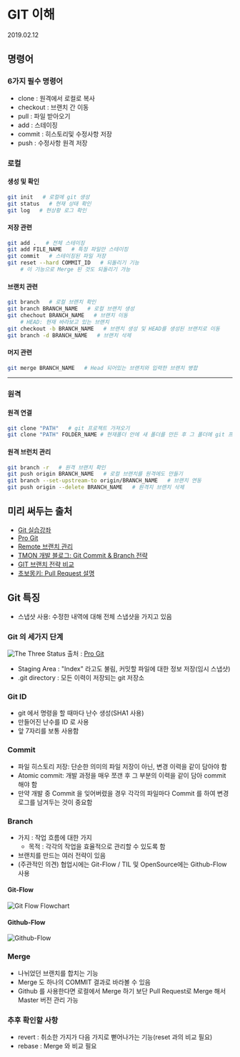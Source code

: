 # GIT 이해

2019.02.12

## 명령어

### 6가지 필수 명령어

- clone : 원격에서 로컬로 복사
- checkout : 브랜치 간 이동
- pull : 파일 받아오기
- add : 스테이징
- commit : 히스토리및 수정사항 저장
- push : 수정사항 원격 저장

### 로컬

#### 생성 및 확인

```bash
git init   # 로컬에 git 생성
git status   # 현재 상태 확인
git log   # 현상황 로그 확인
```

#### 저장 관련

```bash
git add .   # 전체 스테이징
git add FILE_NAME   # 특정 파일만 스테이징
git commit   # 스테이징된 파일 저장
git reset --hard COMMIT_ID   # 되돌리기 기능
    # 이 기능으로 Merge 된 것도 되돌리기 가능
```

#### 브랜치 관련

```bash
git branch   # 로컬 브랜치 확인
git branch BRANCH_NAME   # 로컬 브랜치 생성
git chechout BRANCH_NAME   # 브랜치 이동
    # HEAD: 현재 바라보고 있는 브랜치
git checkout -b BRANCH_NAME   # 브랜치 생성 및 HEAD를 생성된 브랜치로 이동
git branch -d BRANCH_NAME   # 브랜치 삭제
```

#### 머지 관련

```bash
git merge BRANCH_NAME   # Head 되어있는 브랜치와 입력한 브랜치 병합
```

---

### 원격

#### 원격 연결

```bash
git clone "PATH"   # git 프로젝트 가져오기
git clone "PATH" FOLDER_NAME # 현재폴더 안에 새 폴더를 만든 후 그 폴더에 git 프로젝트 가져오기
```

#### 원격 브런치 관리

```bash
git branch -r   # 원격 브랜치 확인
git push origin BRANCH_NAME   # 로컬 브랜치를 원격에도 만들기
git branch --set-upstream-to origin/BRANCH_NAME   # 브랜치 연동
git push origin --delete BRANCH_NAME   # 원격지 브랜치 삭제
```

## 미리 써두는 출처

- [Git 실습강좌](http://www.jejucodingcamp.com/1.pdf)
- [Pro Git](https://git-scm.com/book/ko/v2)
- [Remote 브랜치 관리](https://trustyoo86.github.io/git/2017/11/28/git-remote-branch-create.html)
- [TMON 개발 블로그: Git Commit & Branch 전략](http://blog.naver.com/PostView.nhn?blogId=tmondev&logNo=220763012361)
- [GIT 브랜치 전략 비교](https://ujuc.github.io/2015/12/16/git-flow-github-flow-gitlab-flow/)
- [초보몽키: Pull Request 설명](https://wayhome25.github.io/git/2017/07/08/git-first-pull-request-story/)

## Git 특징

- 스냅샷 사용: 수정한 내역에 대해 전체 스냅샷을 가지고 있음

### Git 의 세가지 단계

![The Three Status](https://git-scm.com/book/en/v2/images/areas.png)
출처 : [Pro Git](https://git-scm.com/book/ko/v2/%EC%8B%9C%EC%9E%91%ED%95%98%EA%B8%B0-Git-%EA%B8%B0%EC%B4%88)

- Staging Area : "Index" 라고도 불림, 커밋할 파일에 대한 정보 저장(임시 스냅샷)
- .git directory : 모든 이력이 저장되는 git 저장소

### Git ID

- git 에서 명령을 할 때마다 난수 생성(SHA1 사용)
- 만들어진 난수를 ID 로 사용
- 앞 7자리를 보통 사용함

### Commit

- 파일 히스토리 저장: 단순한 의미의 파일 저장이 아닌, 변경 이력을 같이 담아야 함
- Atomic commit: 개발 과정을 매우 쪼갠 후 그 부분의 이력을 같이 담아 commit 해야 함
- 만약 개발 중 Commit 을 잊어버렸을 경우 각각의 파일마다 Commit 를 하여 변경 로그를 남겨두는 것이 중요함

### Branch

- 가지 : 작업 흐름에 대한 가지
  - 목적 : 각각의 작업을 효율적으로 관리할 수 있도록 함
- 브랜치를 만드는 여러 전략이 있음
- (주관적인 의견) 협업시에는 Git-Flow / TIL 및 OpenSource에는 Github-Flow 사용

#### Git-Flow

![Git Flow Flowchart](https://nvie.com/img/git-model@2x.png)

#### Github-Flow

![Github-Flow](https://cdn-images-1.medium.com/max/1600/1*iHPPa72N11sBI_JSDEGxEA.png)

### Merge

- 나뉘었던 브랜치를 합치는 기능
- Merge 도 하나의 COMMIT 결과로 바라볼 수 있음
- Github 를 사용한다면 로컬에서 Merge 하기 보단 Pull Request로 Merge 해서 Master 버전 관리 가능

### 추후 확인할 사항

- revert : 취소한 가지가 다음 가지로 뻗어나가는 기능(reset 과의 비교 필요)
- rebase : Merge 와 비교 필요